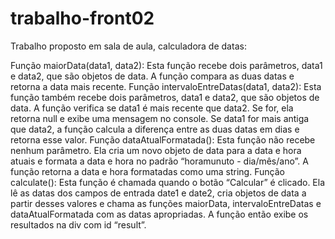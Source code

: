 # trabalho-front02
Trabalho proposto em sala de aula, calculadora de datas:

Função maiorData(data1, data2): Esta função recebe dois parâmetros, data1 e data2, que são objetos de data. A função compara as duas datas e retorna a data mais recente.
Função intervaloEntreDatas(data1, data2): Esta função também recebe dois parâmetros, data1 e data2, que são objetos de data. A função verifica se data1 é mais recente que data2. Se for, ela retorna null e exibe uma mensagem no console. Se data1 for mais antiga que data2, a função calcula a diferença entre as duas datas em dias e retorna esse valor.
Função dataAtualFormatada(): Esta função não recebe nenhum parâmetro. Ela cria um novo objeto de data para a data e hora atuais e formata a data e hora no padrão “horamunuto - dia/mês/ano”. A função retorna a data e hora formatadas como uma string.
Função calculate(): Esta função é chamada quando o botão “Calcular” é clicado. Ela lê as datas dos campos de entrada date1 e date2, cria objetos de data a partir desses valores e chama as funções maiorData, intervaloEntreDatas e dataAtualFormatada com as datas apropriadas. A função então exibe os resultados na div com id “result”.

